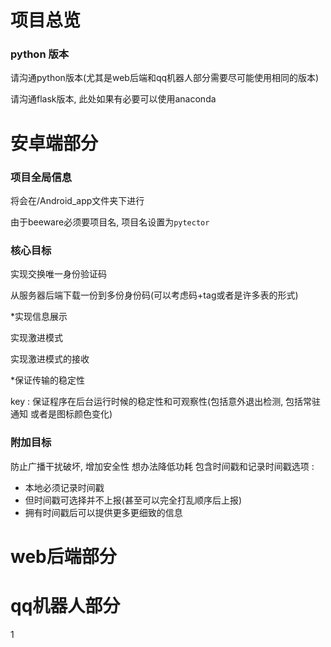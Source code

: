 # 项目总览

### python 版本

请沟通python版本(尤其是web后端和qq机器人部分需要尽可能使用相同的版本)

请沟通flask版本, 此处如果有必要可以使用anaconda

# 安卓端部分

### 项目全局信息

将会在/Android_app文件夹下进行

由于beeware必须要项目名, 项目名设置为`pytector`

### 核心目标

实现交换唯一身份验证码

从服务器后端下载一份到多份身份码(可以考虑码+tag或者是许多表的形式)

\*实现信息展示

实现激进模式

实现激进模式的接收

\*保证传输的稳定性

key : 保证程序在后台运行时候的稳定性和可观察性(包括意外退出检测, 包括常驻通知 或者是图标颜色变化)

### 附加目标

防止广播干扰破坏, 增加安全性
想办法降低功耗
包含时间戳和记录时间戳选项 :
- 本地必须记录时间戳
- 但时间戳可选择并不上报(甚至可以完全打乱顺序后上报)
- 拥有时间戳后可以提供更多更细致的信息



# web后端部分


# qq机器人部分
1